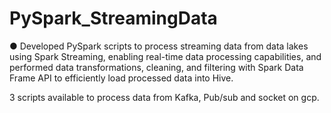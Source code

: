# PySpark_StreamingData

●	Developed PySpark scripts to process streaming data from data lakes using Spark Streaming, enabling real-time data processing capabilities, and performed data transformations, cleaning, and filtering with Spark Data Frame API to efficiently load processed data into Hive.

3 scripts available to process data from Kafka, Pub/sub and socket on gcp.
